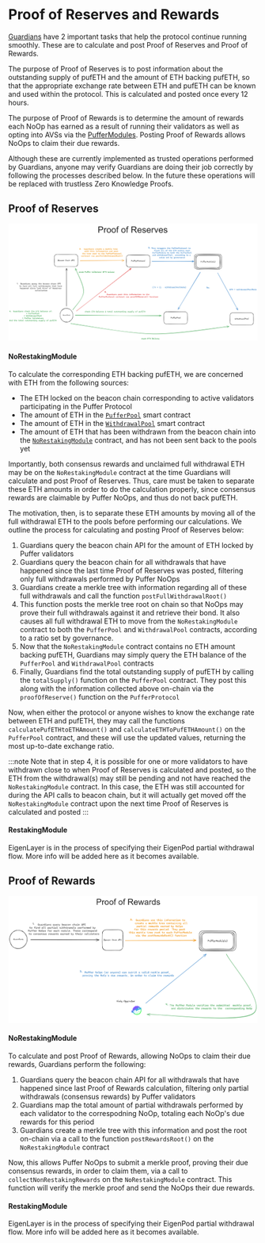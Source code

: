 # Proof of Reserves and Rewards

[Guardians](./Guardians.md) have 2 important tasks that help the protocol continue running smoothly. These are to calculate and post Proof of Reserves and Proof of Rewards. 

The purpose of Proof of Reserves is to post information about the outstanding supply of pufETH and the amount of ETH backing pufETH, so that the appropriate exchange rate between ETH and pufETH can be known and used within the protocol. This is calculated and posted once every 12 hours.

The purpose of Proof of Rewards is to determine the amount of rewards each NoOp has earned as a result of running their validators as well as opting into AVSs via the [PufferModules](./PufferModule.md). Posting Proof of Rewards allows NoOps to claim their due rewards.

Although these are currently implemented as trusted operations performed by Guardians, anyone may verify Guardians are doing their job correctly by following the processes described below. In the future these operations will be replaced with trustless Zero Knowledge Proofs.

## Proof of Reserves

<div style={{textAlign: 'center'}}>

![Proof of Reserves](./images/Proof%20of%20Reserves.png)
</div>

#### NoRestakingModule

To calculate the corresponding ETH backing pufETH, we are concerned with ETH from the following sources:

* The ETH locked on the beacon chain corresponding to active validators participating in the Puffer Protocol
* The amount of ETH in the [`PufferPool`](./PufferPool.md) smart contract
* The amount of ETH in the [`WithdrawalPool`](./WithdrawalPool.md) smart contract
* The amount of ETH that has been withdrawn from the beacon chain into the [`NoRestakingModule`](../src/NoRestakingModule.sol) contract, and has not been sent back to the pools yet

Importantly, both consensus rewards and unclaimed full withdrawal ETH may be on the `NoRestakingModule` contract at the time Guardians will calculate and post Proof of Reserves. Thus, care must be taken to separate these ETH amounts in order to do the calculation properly, since consensus rewards are claimable by Puffer NoOps, and thus do not back pufETH.

The motivation, then, is to separate these ETH amounts by moving all of the full withdrawal ETH to the pools before performing our calculations. We outline the process for calculating and posting Proof of Reserves below:

1. Guardians query the beacon chain API for the amount of ETH locked by Puffer validators
2. Guardians query the beacon chain for all withdrawals that have happened since the last time Proof of Reserves was posted, filtering only full withdrawals performed by Puffer NoOps
3. Guardians create a merkle tree with information regarding all of these full withdrawals and call the function `postFullWithdrawalRoot()`
4. This function posts the merkle tree root on chain so that NoOps may prove their full withdrawals against it and retrieve their bond. It also causes all full withdrawal ETH to move from the `NoRestakingModule` contract to both the `PufferPool` and `WithdrawalPool` contracts, according to a ratio set by governance.
5. Now that the `NoRestakingModule` contract contains no ETH amount backing pufETH, Guardians may simply query the ETH balance of the `PufferPool` and `WithdrawalPool` contracts
6. Finally, Guardians find the total outstanding supply of pufETH by calling the `totalSupply()` function on the `PufferPool` contract. They post this along with the information collected above on-chain via the `proofOfReserve()` function on the `PufferProtocol`

Now, when either the protocol or anyone wishes to know the exchange rate between ETH and pufETH, they may call the functions `calculatePufETHtoETHAmount()` and `calculateETHToPufETHAmount()` on the `PufferPool` contract, and these will use the updated values, returning the most up-to-date exchange ratio.

:::note
Note that in step 4, it is possible for one or more validators to have withdrawn close to when Proof of Reserves is calculated and posted, so the ETH from the withdrawal(s) may still be pending and not have reached the `NoRestakingModule` contract. In this case, the ETH was still accounted for during the API calls to beacon chain, but it will actually get moved off the `NoRestakingModule` contract upon the next time Proof of Reserves is calculated and posted
:::

#### RestakingModule

EigenLayer is in the process of specifying their EigenPod partial withdrawal flow. More info will be added here as it becomes available.

## Proof of Rewards

<div style={{textAlign: 'center'}}>

![Proof of Reserves](./images/Proof%20of%20Rewards.png)
</div>

#### NoRestakingModule

To calculate and post Proof of Rewards, allowing NoOps to claim their due rewards, Guardians perform the following:

1. Guardians query the beacon chain API for all withdrawals that have happened since last Proof of Rewards calculation, filtering only partial withdrawals (consensus rewards) by Puffer validators
2. Guardians map the total amount of partial withdrawals performed by each validator to the correspodning NoOp, totaling each NoOp's due rewards for this period
3. Guardians create a merkle tree with this information and post the root on-chain via a call to the function `postRewardsRoot()` on the `NoRestakingModule` contract

Now, this allows Puffer NoOps to submit a merkle proof, proving their due consensus rewards, in order to claim them, via a call to `collectNonRestakingRewards` on the `NoRestakingModule` contract. This function will verify the merkle proof and send the NoOps their due rewards.

#### RestakingModule

EigenLayer is in the process of specifying their EigenPod partial withdrawal flow. More info will be added here as it becomes available.

